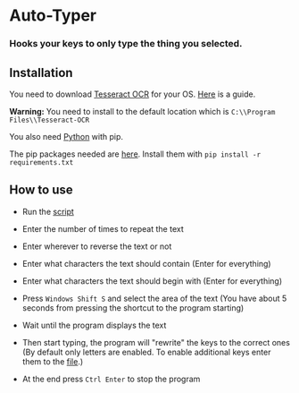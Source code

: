 # Auto-Typer
### Hooks your keys to only type the thing you selected.

## Installation

You need to download [Tesseract OCR](https://github.com/tesseract-ocr/tesseract) for your OS. [Here](https://tesseract-ocr.github.io/tessdoc/Installation.html) is a guide.

**Warning:** You need to install to the default location which is `C:\\Program Files\\Tesseract-OCR`
 
You also need [Python](https://www.python.org/) with pip.

The pip packages needed are [here](requirements.txt). Install them with `pip install -r requirements.txt`

## How to use

- Run the [script](main.py)
- Enter the number of times to repeat the text
- Enter wherever to reverse the text or not
- Enter what characters the text should contain (Enter for everything)
- Enter what characters the text should begin with (Enter for everything)

- Press `Windows Shift S` and select the area of the text (You have about 5 seconds from pressing the shortcut to the program starting)
- Wait until the program displays the text
- Then start typing, the program will "rewrite" the keys to the correct ones (By default only letters are enabled. To enable additional keys enter them to the [file](blocked_keys.txt).)
- At the end press `Ctrl Enter` to stop the program